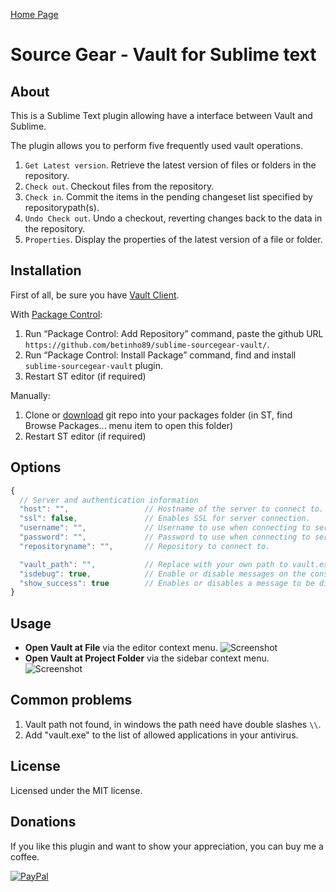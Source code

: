 [Home Page](http://betinho89.com/sublime-sourcegear-vault/)

# Source Gear - Vault for Sublime text

## About

This is a Sublime Text plugin allowing have a interface between Vault and Sublime.

The plugin allows you to perform five frequently used vault operations.
1. `Get Latest version`. Retrieve the latest version of files or folders in the repository.
2. `Check out`. Checkout files from the repository.
3. `Check in`. Commit the items in the pending changeset list specified by repositorypath(s).
4. `Undo Check out`. Undo a checkout, reverting changes back to the data in the repository.
5. `Properties`. Display the properties of the latest version of a file or folder.

## Installation

First of all, be sure you have [Vault Client](https://sourcegear.com/vault/downloads.html).

With [Package Control](http://wbond.net/sublime_packages/package_control):

1. Run “Package Control: Add Repository” command, paste the github URL `https://github.com/betinho89/sublime-sourcegear-vault/`.
2. Run “Package Control: Install Package” command, find and install `sublime-sourcegear-vault` plugin.
2. Restart ST editor (if required)

Manually:

1. Clone or [download](https://github.com/betinho89/sublime-sourcegear-vault/archive/master.zip) git repo into your packages folder (in ST, find Browse Packages... menu item to open this folder)
2. Restart ST editor (if required)

## Options

```javascript
{
  // Server and authentication information
  "host": "",                 // Hostname of the server to connect to.
  "ssl": false,               // Enables SSL for server connection.
  "username": "",             // Username to use when connecting to server.
  "password": "",             // Password to use when connecting to server.
  "repositoryname": "",       // Repository to connect to.

  "vault_path": "",           // Replace with your own path to vault.exe
  "isdebug": true,            // Enable or disable messages on the console
  "show_success": true        // Enables or disables a message to be displayed after each operation
}
```
## Usage

 - **Open Vault at File** via the editor context menu.
![Screenshot](http://betinho89.com/sublime-sourcegear-vault/plugin_sublime_vault_context_file.jpg)
 - **Open Vault at Project Folder** via the sidebar context menu.
![Screenshot](http://betinho89.com/sublime-sourcegear-vault/plugin_sublime_vault_context_sidebar.jpg)

## Common problems

1. Vault path not found, in windows the path need have double slashes `\\`.
2. Add "vault.exe" to the list of allowed applications in your antivirus.

## License

Licensed under the MIT license.

## Donations

If you like this plugin and want to show your appreciation, you can buy me a coffee.

[![PayPal](https://www.paypalobjects.com/es_XC/MX/i/btn/btn_donateCC_LG.gif)](https://www.paypal.com/cgi-bin/webscr?cmd=_s-xclick&hosted_button_id=5BMAPEVBX9SJJ)
